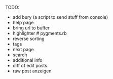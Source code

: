 TODO:
-  add bury (a script to send stuff from console)
-  help page
-  bring url to buffer
-  highlighter # pygments.rb
-  reverse sorting
-  tags
-  next page
-  search
-  additional info
-  diff of edit posts
-  raw post anzeigen
